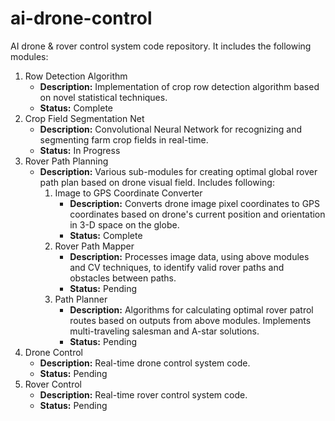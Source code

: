 # ai-drone-control
AI drone &amp; rover control system code repository. It includes the following modules:

1. Row Detection Algorithm
    - **Description:** Implementation of crop row detection algorithm based on novel statistical techniques.
    - **Status:** Complete
2. Crop Field Segmentation Net
    - **Description:** Convolutional Neural Network for recognizing and segmenting farm crop fields in real-time.
    - **Status:** In Progress
3. Rover Path Planning
    - **Description:** Various sub-modules for creating optimal global rover path plan based on drone visual field. Includes following:
        1. Image to GPS Coordinate Converter
            - **Description:** Converts drone image pixel coordinates to GPS coordinates based on drone's current position and orientation in 3-D space on the globe.
            - **Status:** Complete
        2. Rover Path Mapper
            - **Description:** Processes image data, using above modules and CV techniques, to identify valid rover paths and obstacles between paths.
            - **Status:** Pending
        3. Path Planner
            - **Description:** Algorithms for calculating optimal rover patrol routes based on outputs from above modules. Implements multi-traveling salesman and A-star solutions.
            - **Status:** Pending
4. Drone Control
    - **Description:** Real-time drone control system code.
    - **Status:** Pending
5. Rover Control
    - **Description:** Real-time rover control system code.
    - **Status:** Pending